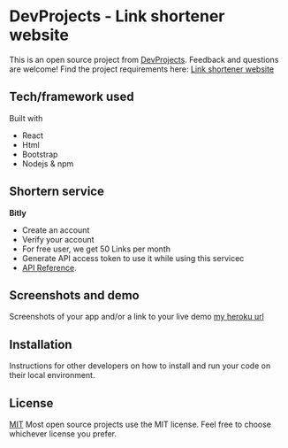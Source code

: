 # DevProjects - Link shortener website

This is an open source project from [DevProjects](http://www.codementor.io/projects). Feedback and questions are welcome!
Find the project requirements here: [Link shortener website](https://www.codementor.io/projects/web/link-shortener-website-brqjanf6zq)

## Tech/framework used
Built with
- React
- Html
- Bootstrap
- Nodejs & npm

## Shortern service
**Bitly**
- Create an account
- Verify your account
- For free user, we get 50 Links per month
- Generate API access token to use it while using this servicec
- [API Reference](https://dev.bitly.com/).

## Screenshots and demo
Screenshots of your app and/or a link to your live demo
[my heroku url](https://shorten-url-bitly.herokuapp.com/)

## Installation
Instructions for other developers on how to install and run your code on their local environment.

## License
[MIT](https://choosealicense.com/licenses/mit/)
Most open source projects use the MIT license. Feel free to choose whichever license you prefer.
